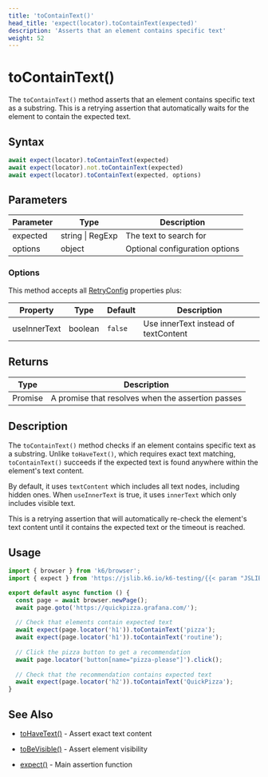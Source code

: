 ```yaml
---
title: 'toContainText()'
head_title: 'expect(locator).toContainText(expected)'
description: 'Asserts that an element contains specific text'
weight: 52
---
```


# toContainText()

The `toContainText()` method asserts that an element contains specific text as a substring. This is a retrying assertion that automatically waits for the element to contain the expected text.

## Syntax

```javascript
await expect(locator).toContainText(expected)
await expect(locator).not.toContainText(expected)
await expect(locator).toContainText(expected, options)
```

## Parameters

| Parameter | Type | Description |
| --- | --- | --- |
| expected | string \| RegExp | The text to search for |
| options | object | Optional configuration options |

### Options

This method accepts all [RetryConfig](https://grafana.com/docs/k6/<K6_VERSION>/javascript-api/jslib/k6-testing/retrying-assertions/retryconfig) properties plus:

| Property | Type | Default | Description |
| --- | --- | --- | --- |
| useInnerText | boolean | `false` | Use innerText instead of textContent |

## Returns

| Type | Description |
| --- | --- |
| Promise<void> | A promise that resolves when the assertion passes |

## Description

The `toContainText()` method checks if an element contains specific text as a substring. Unlike `toHaveText()`, which requires exact text matching, `toContainText()` succeeds if the expected text is found anywhere within the element's text content.

By default, it uses `textContent` which includes all text nodes, including hidden ones. When `useInnerText` is true, it uses `innerText` which only includes visible text.

This is a retrying assertion that will automatically re-check the element's text content until it contains the expected text or the timeout is reached.

## Usage

```javascript
import { browser } from 'k6/browser';
import { expect } from 'https://jslib.k6.io/k6-testing/{{< param "JSLIB_TESTING_VERSION" >}}/index.js';

export default async function () {
  const page = await browser.newPage();
  await page.goto('https://quickpizza.grafana.com/');
  
  // Check that elements contain expected text
  await expect(page.locator('h1')).toContainText('pizza');
  await expect(page.locator('h1')).toContainText('routine');
  
  // Click the pizza button to get a recommendation
  await page.locator('button[name="pizza-please"]').click();
  
  // Check that the recommendation contains expected text
  await expect(page.locator('h2')).toContainText('QuickPizza');
}
```

## See Also

- [toHaveText()](https://grafana.com/docs/k6/<K6_VERSION>/javascript-api/jslib/k6-testing/retrying-assertions/tohavetext) - Assert exact text content
- [toBeVisible()](https://grafana.com/docs/k6/<K6_VERSION>/javascript-api/jslib/k6-testing/retrying-assertions/tobevisible) - Assert element visibility

- [expect()](https://grafana.com/docs/k6/<K6_VERSION>/javascript-api/jslib/k6-testing/expect) - Main assertion function